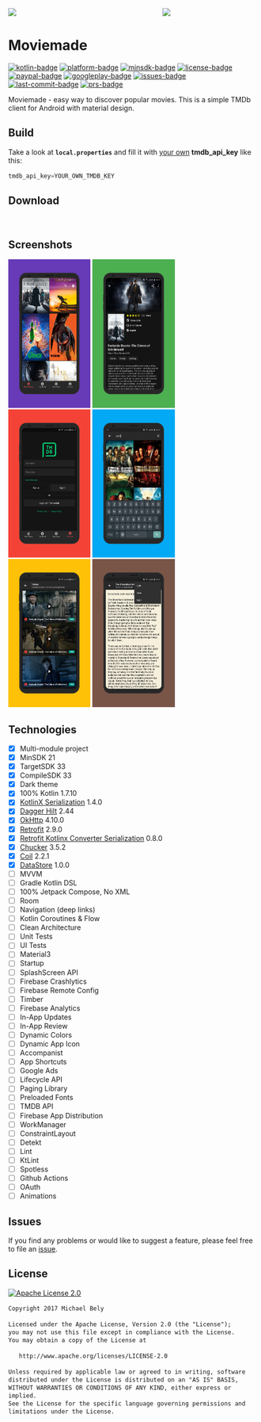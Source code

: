 <!------------------------------------------------------------------------------------------------------>
<img src="screenshots/mockup2.png"/>
<img src="../master/icons/ic_launcher_playstore.png" width="192" align="right" hspace="0"/>

Moviemade
=

[![kotlin-badge](https://img.shields.io/badge/Awesome-Kotlin-F18E33.svg)](https://kotlinlang.org)
[![platform-badge](https://img.shields.io/badge/Platform-Android-F3745F.svg)](https://github.com/michaelbel/moviemade)
[![minsdk-badge](https://img.shields.io/badge/minSdk-21-F3745F.svg)](https://github.com/michaelbel/moviemade)
[![license-badge](https://img.shields.io/badge/License-Apache_v2.0-F3745F.svg)](https://apache.org/licenses/LICENSE-2.0)
[![paypal-badge](https://img.shields.io/badge/Donate-Paypal-F3745F.svg)](https://paypal.me/michaelbel)
[![googleplay-badge](https://img.shields.io/badge/Google_Play-Demo-F3745F.svg)](https://play.google.com/store/apps/details?id=org.michaelbel.moviemade)
[![issues-badge](https://img.shields.io/github/issues-raw/michaelbel/moviemade?color=F3745F)](https://github.com/michaelbel/moviemade/issues)
[![last-commit-badge](https://img.shields.io/github/last-commit/michaelbel/moviemade?color=F3745F)](https://github.com/michaelbel/moviemade/commits)
[![prs-badge](https://img.shields.io/badge/PRs-welcome-F3745F.svg)](https://makeapullrequest.com)

Moviemade - easy way to discover popular movies. This is a simple TMDb client for Android with material design.

## Build
Take a look at <b>`local.properties`</b> and fill it with [your own](https://developers.themoviedb.org/3/getting-started/introduction) <b>tmdb_api_key</b> like this:
```gradle
tmdb_api_key=YOUR_OWN_TMDB_KEY
```

## Download
[<img src="https://play.google.com/intl/en_us/badges/images/generic/en_badge_web_generic.png" alt="" height="100">](https://play.google.com/store/apps/details?id=org.michaelbel.moviemade)
[<img src="screenshots/direct-apk.png" alt="" height="100">](https://github.com/michaelbel/Moviemade/releases/download/1.3.1/moviemade-v1.3.1-release.apk)

## Screenshots
<div style="dispaly:flex">
    <img src="screenshots/screen1.png" width="33%">
    <img src="screenshots/screen2.png" width="33%">
    <img src="screenshots/screen3.png" width="33%">
    <img src="screenshots/screen4.png" width="33%">
    <img src="screenshots/screen5.png" width="33%">
    <img src="screenshots/screen6.png" width="33%">
</div>

## Technologies

- [x] Multi-module project
- [x] MinSDK 21
- [x] TargetSDK 33
- [x] CompileSDK 33
- [x] Dark theme
- [x] 100% Kotlin 1.7.10
- [x] [KotlinX Serialization](https://github.com/Kotlin/kotlinx.serialization) 1.4.0
- [x] [Dagger Hilt](https://github.com/google/dagger) 2.44
- [x] [OkHttp](https://github.com/square/okhttp) 4.10.0
- [x] [Retrofit](https://github.com/square/retrofit) 2.9.0
- [x] [Retrofit Kotlinx Converter Serialization](https://github.com/JakeWharton/retrofit2-kotlinx-serialization-converter) 0.8.0
- [x] [Chucker](https://github.com/ChuckerTeam/chucker) 3.5.2
- [x] [Coil](https://github.com/coil-kt/coil) 2.2.1
- [x] [DataStore](https://d.android.com/datastore) 1.0.0
- [ ] MVVM
- [ ] Gradle Kotlin DSL
- [ ] 100% Jetpack Compose, No XML
- [ ] Room
- [ ] Navigation (deep links)
- [ ] Kotlin Coroutines & Flow
- [ ] Clean Architecture
- [ ] Unit Tests
- [ ] UI Tests
- [ ] Material3
- [ ] Startup
- [ ] SplashScreen API
- [ ] Firebase Crashlytics
- [ ] Firebase Remote Config
- [ ] Timber
- [ ] Firebase Analytics
- [ ] In-App Updates
- [ ] In-App Review
- [ ] Dynamic Colors
- [ ] Dynamic App Icon
- [ ] Accompanist
- [ ] App Shortcuts
- [ ] Google Ads
- [ ] Lifecycle API
- [ ] Paging Library
- [ ] Preloaded Fonts
- [ ] TMDB API
- [ ] Firebase App Distribution
- [ ] WorkManager
- [ ] ConstraintLayout
- [ ] Detekt
- [ ] Lint
- [ ] KtLint
- [ ] Spotless
- [ ] Github Actions
- [ ] OAuth
- [ ] Animations

## Issues
If you find any problems or would like to suggest a feature, please feel free to file an [issue](https://github.com/michaelbel/moviemade/issues).

## License
<a href="http://www.apache.org/licenses/LICENSE-2.0" target="_blank">
  <img alt="Apache License 2.0" src="screenshots/apache.png" height="110"/>
</a>

    Copyright 2017 Michael Bely

    Licensed under the Apache License, Version 2.0 (the "License");
    you may not use this file except in compliance with the License.
    You may obtain a copy of the License at

       http://www.apache.org/licenses/LICENSE-2.0

    Unless required by applicable law or agreed to in writing, software
    distributed under the License is distributed on an "AS IS" BASIS,
    WITHOUT WARRANTIES OR CONDITIONS OF ANY KIND, either express or implied.
    See the License for the specific language governing permissions and
    limitations under the License.
